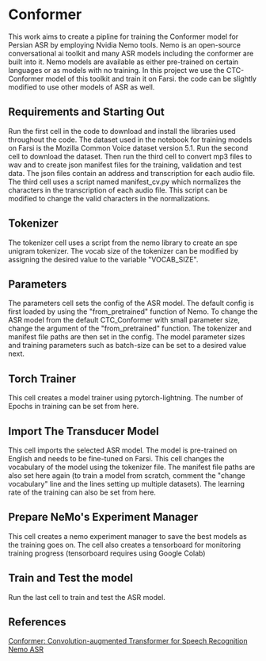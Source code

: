 # Conformer
This work aims to create a pipline for training the Conformer model for Persian ASR by employing Nvidia Nemo tools. Nemo is an open-source conversational ai toolkit and many ASR models including the conformer are built into it. Nemo models are available as either pre-trained on certain languages or as models with no training. 
In this project we use the CTC-Conformer model of this toolkit and train it on Farsi. the code can be slightly modified to use other models of ASR as well. 



## Requirements and Starting Out

Run the first cell in the code to download and install the libraries used throughout the code.
The dataset used in the notebook for training models on Farsi is the Mozilla Common Voice dataset version 5.1. Run the second cell to download the dataset. Then run the third cell to convert mp3 files to wav and to create json manifest files for the training, validation and test data. The json files contain an address and transcription for each audio file. 
The third cell uses a script named manifest_cv.py which normalizes the characters in the transcription of each audio file. This script can be modified to change the valid characters in the normalizations.



## Tokenizer
The tokenizer cell uses a script from the nemo library to create an spe unigram tokenizer. The vocab size of the tokenizer can be modified by assigning the desired value to the variable "VOCAB_SIZE".

## Parameters
The parameters cell sets the config of the ASR model. The default config is first loaded by using the "from_pretrained" function of Nemo. To change the ASR model from the default CTC_Conformer with small parameter size, change the argument of the "from_pretrained" function. The tokenizer and manifest file paths are then set in the config. 
The model parameter sizes and training parameters such as batch-size can be set to a desired value next. 

## Torch Trainer
This cell creates a model trainer using pytorch-lightning. The number of Epochs in training can be set from here.

## Import The Transducer Model
This cell imports the selected ASR model. The model is pre-trained on English and needs to be fine-tuned on Farsi. This cell changes the vocabulary of the model using the tokenizer file. The manifest file paths are also set here again (to train a model from scratch, comment the "change vocabulary" line and the lines setting up multiple datasets). 
The learning rate of the training can also be set from here.

## Prepare NeMo's Experiment Manager
This cell creates a nemo experiment manager to save the best models as the training goes on. The cell also creates a tensorboard for monitoring training progress (tensorboard requires using Google Colab)

## Train and Test the model
Run the last cell to train and test the ASR model.
  
  
## References
[Conformer: Convolution-augmented Transformer for Speech Recognition](https://arxiv.org/abs/2005.08100)  
[Nemo ASR](https://docs.nvidia.com/deeplearning/nemo/user-guide/docs/en/stable/asr/models.html)
